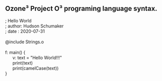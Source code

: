 Ozone³ Project
O³ programing language syntax.
-------------------------------------------------------------------------------------------------------------------------

; Hello World<br />
; author: Hudson Schumaker<br />
; date  : 2020-07-31<br />
<br />
@include Strings.o<br />
<br />
f: main()&nbsp;{<br />
&nbsp;&nbsp;&nbsp;&nbsp;&nbsp;&nbsp;v: text = "Hello World!!!"<br />
&nbsp;&nbsp;&nbsp;&nbsp;&nbsp;&nbsp;print(text)<br />
&nbsp;&nbsp;&nbsp;&nbsp;&nbsp;&nbsp;print(camelCase(text))<br />
} 
